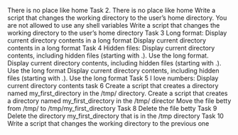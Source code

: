 There is no place like home
Task 2. There is no place like home
Write a script that changes the working directory to the user’s home directory.
You are not allowed to use any shell variables
Write a script that changes the working directory to the user’s home directory
Task 3 Long format: Display current directory contents in a long format
Display current directory contents in a long format
Task 4 Hidden files: Display current directory contents, including hidden files (starting with .). Use the long format.
Display current directory contents, including hidden files (starting with .). Use the long format
Display current directory contents, including hidden files (starting with .). Use the long format
Task 5 I love numbers: Display current directory contents
task 6 Create a script that creates a directory named my_first_directory in the /tmp/ directory.
Create a script that creates a directory named my_first_directory in the /tmp/ director
Move the file betty from /tmp/ to /tmp/my_first_directory
Task 8 Delete the file betty
Task 9 Delete the directory my_first_directory that is in the /tmp directory
Task 10 Write a script that changes the working directory to the previous one

